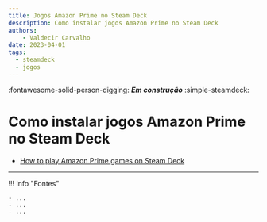 ```yaml
---
title: Jogos Amazon Prime no Steam Deck 
description: Como instalar jogos Amazon Prime no Steam Deck 
authors:
    - Valdecir Carvalho
date: 2023-04-01
tags:
  - steamdeck
  - jogos
---
```


:fontawesome-solid-person-digging: **_Em construção_**
:simple-steamdeck:

# Como instalar jogos Amazon Prime no Steam Deck

- [How to play Amazon Prime games on Steam Deck](https://www.dexerto.com/tech/how-to-play-amazon-prime-games-on-steam-deck-1931049/)

----

!!! info "Fontes"

    - ...
    - ...
    - ...